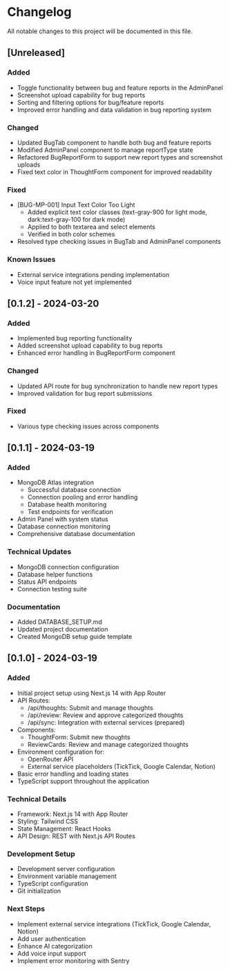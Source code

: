 # Changelog

All notable changes to this project will be documented in this file.

## [Unreleased]

### Added
- Toggle functionality between bug and feature reports in the AdminPanel
- Screenshot upload capability for bug reports
- Sorting and filtering options for bug/feature reports
- Improved error handling and data validation in bug reporting system

### Changed
- Updated BugTab component to handle both bug and feature reports
- Modified AdminPanel component to manage reportType state
- Refactored BugReportForm to support new report types and screenshot uploads
- Fixed text color in ThoughtForm component for improved readability

### Fixed
- [BUG-MP-001] Input Text Color Too Light
  * Added explicit text color classes (text-gray-900 for light mode, dark:text-gray-100 for dark mode)
  * Applied to both textarea and select elements
  * Verified in both color schemes
- Resolved type checking issues in BugTab and AdminPanel components

### Known Issues
- External service integrations pending implementation
- Voice input feature not yet implemented

## [0.1.2] - 2024-03-20

### Added
- Implemented bug reporting functionality
- Added screenshot upload capability to bug reports
- Enhanced error handling in BugReportForm component

### Changed
- Updated API route for bug synchronization to handle new report types
- Improved validation for bug report submissions

### Fixed
- Various type checking issues across components

## [0.1.1] - 2024-03-19

### Added
- MongoDB Atlas integration
  * Successful database connection
  * Connection pooling and error handling
  * Database health monitoring
  * Test endpoints for verification
- Admin Panel with system status
- Database connection monitoring
- Comprehensive database documentation

### Technical Updates
- MongoDB connection configuration
- Database helper functions
- Status API endpoints
- Connection testing suite

### Documentation
- Added DATABASE_SETUP.md
- Updated project documentation
- Created MongoDB setup guide template

## [0.1.0] - 2024-03-19

### Added
- Initial project setup using Next.js 14 with App Router
- API Routes:
  - /api/thoughts: Submit and manage thoughts
  - /api/review: Review and approve categorized thoughts
  - /api/sync: Integration with external services (prepared)
- Components:
  - ThoughtForm: Submit new thoughts
  - ReviewCards: Review and manage categorized thoughts
- Environment configuration for:
  - OpenRouter API
  - External service placeholders (TickTick, Google Calendar, Notion)
- Basic error handling and loading states
- TypeScript support throughout the application

### Technical Details
- Framework: Next.js 14 with App Router
- Styling: Tailwind CSS
- State Management: React Hooks
- API Design: REST with Next.js API Routes

### Development Setup
- Development server configuration
- Environment variable management
- TypeScript configuration
- Git initialization

### Next Steps
- Implement external service integrations (TickTick, Google Calendar, Notion)
- Add user authentication
- Enhance AI categorization
- Add voice input support
- Implement error monitoring with Sentry
